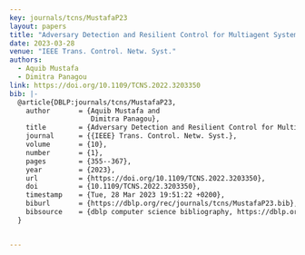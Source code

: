 ```yaml
---
key: journals/tcns/MustafaP23
layout: papers
title: "Adversary Detection and Resilient Control for Multiagent Systems."
date: 2023-03-28
venue: "IEEE Trans. Control. Netw. Syst."
authors:
  - Aquib Mustafa
  - Dimitra Panagou
link: https://doi.org/10.1109/TCNS.2022.3203350
bib: |-
  @article{DBLP:journals/tcns/MustafaP23,
    author       = {Aquib Mustafa and
                    Dimitra Panagou},
    title        = {Adversary Detection and Resilient Control for Multiagent Systems},
    journal      = {{IEEE} Trans. Control. Netw. Syst.},
    volume       = {10},
    number       = {1},
    pages        = {355--367},
    year         = {2023},
    url          = {https://doi.org/10.1109/TCNS.2022.3203350},
    doi          = {10.1109/TCNS.2022.3203350},
    timestamp    = {Tue, 28 Mar 2023 19:51:22 +0200},
    biburl       = {https://dblp.org/rec/journals/tcns/MustafaP23.bib},
    bibsource    = {dblp computer science bibliography, https://dblp.org}
  }


---
```

